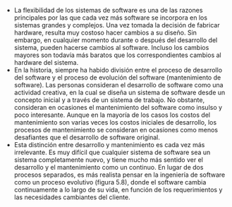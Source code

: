 - La flexibilidad de los sistemas de software es una de las razones principales por las que cada vez más software se incorpora en los sistemas grandes y complejos. Una vez tomada la decisión de fabricar hardware, resulta muy costoso hacer cambios a su diseño. Sin embargo, en cualquier momento durante o después del desarrollo del sistema, pueden hacerse cambios al software. Incluso los cambios mayores son todavía más baratos que  los correspondientes cambios al hardware del sistema.
- En la historia, siempre ha habido división entre el proceso de desarrollo del software y el proceso de evolución del software (mantenimiento de software). Las personas consideran el desarrollo de software como una actividad creativa, en la cual se diseña un sistema de software desde un concepto inicial y a través de un sistema de trabajo. No obstante, 
  consideran en ocasiones el mantenimiento del software como insulso y poco interesante. 
  Aunque en la mayoría de los casos los costos del mantenimiento son varias veces los costos iniciales de desarrollo, los procesos de mantenimiento se consideran en ocasiones  como menos desafiantes que el desarrollo de software original.
- Esta distinción entre desarrollo y mantenimiento es cada vez más irrelevante. Es muy difícil que cualquier sistema de software sea un sistema completamente nuevo, y tiene mucho más sentido ver el desarrollo y el mantenimiento como un continuo. En lugar de dos procesos separados, es más realista pensar en la ingeniería de software como un proceso evolutivo (figura 5.8), donde el software cambia continuamente a lo largo de su vida, en función de los requerimientos y las necesidades cambiantes del cliente.